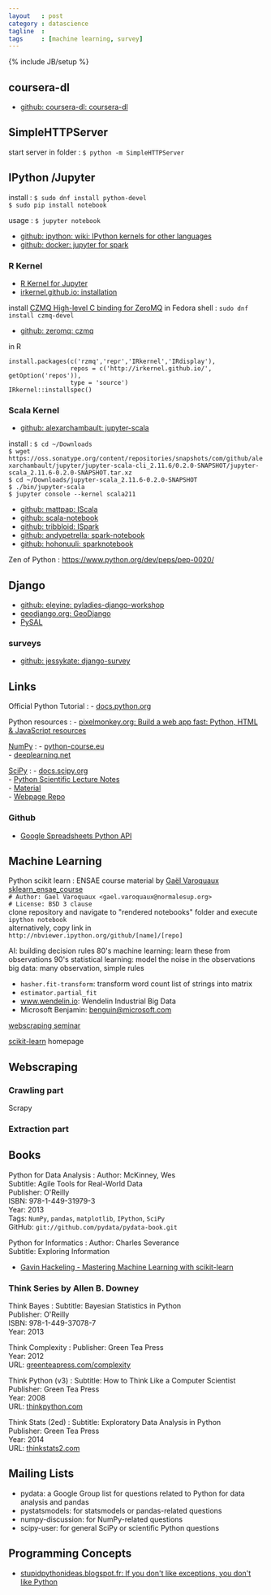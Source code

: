 ```yaml
---
layout   : post
category : datascience
tagline  : 
tags     : [machine learning, survey]
---
```

{% include JB/setup %}

## coursera-dl

- [github: coursera-dl: coursera-dl](https://github.com/coursera-dl/coursera-dl)

## SimpleHTTPServer

start server in folder
:   `$ python -m SimpleHTTPServer`

## IPython /Jupyter

install
:   `$ sudo dnf install python-devel`  
    `$ sudo pip install notebook`

usage
:   `$ jupyter notebook`

- [github: ipython: wiki: IPython kernels for other languages](https://github.com/ipython/ipython/wiki/IPython-kernels-for-other-languages)
- [github: docker: jupyter for spark](https://github.com/jupyter/docker-stacks/tree/master/all-spark-notebook)

### R Kernel

- [R Kernel for Jupyter](https://github.com/IRkernel/IRkernel)
- [irkernel.github.io: installation](http://irkernel.github.io/installation)

install [CZMQ High-level C binding for ZeroMQ](http://czmq.zeromq.org) in Fedora shell
:   `sudo dnf install czmq-devel`

- [github: zeromq: czmq](https://github.com/zeromq/czmq)

in R

```
install.packages(c('rzmq','repr','IRkernel','IRdisplay'),
                 repos = c('http://irkernel.github.io/', getOption('repos')),
                 type = 'source')
IRkernel::installspec()
```

### Scala Kernel

- [github: alexarchambault: jupyter-scala](https://github.com/alexarchambault/jupyter-scala)

install
:   `$ cd ~/Downloads`  
    `$ wget https://oss.sonatype.org/content/repositories/snapshots/com/github/alexarchambault/jupyter/jupyter-scala-cli_2.11.6/0.2.0-SNAPSHOT/jupyter-scala_2.11.6-0.2.0-SNAPSHOT.tar.xz`  
    `$ cd ~/Downloads/jupyter-scala_2.11.6-0.2.0-SNAPSHOT`  
    `$ ./bin/jupyter-scala`  
    `$ jupyter console --kernel scala211`

- [github: mattpap: IScala](https://github.com/mattpap/IScala)
- [github: scala-notebook](https://github.com/Bridgewater/scala-notebook)
- [github: tribbloid: ISpark](https://github.com/tribbloid/ISpark)
- [github: andypetrella: spark-notebook](https://github.com/andypetrella/spark-notebook)
- [github: hohonuuli: sparknotebook](https://github.com/hohonuuli/sparknotebook)

Zen of Python
:   https://www.python.org/dev/peps/pep-0020/

## Django

- [github: eleyine: pyladies-django-workshop](https://github.com/eleyine/pyladies-django-workshop)
- [geodjango.org: GeoDjango](http://geodjango.org)
- [PySAL](http://pysal.readthedocs/en/latest)

### surveys

- [github: jessykate: django-survey](https://github.com/jessykate/django-survey)

## Links

Official Python Tutorial
:   - [docs.python.org](https://docs.python.org/2/tutorial/)  

Python resources
:   - [pixelmonkey.org: Build a web app fast: Python, HTML & JavaScript resources](http://www.pixelmonkey.org/2012/06/14/web-app)

[NumPy](http://www.numpy.org/)
:   - [python-course.eu](http://www.python-course.eu/numpy.php)  
    - [deeplearning.net](http://deeplearning.net/software/theano/tutorial/numpy.html)

[SciPy](http://www.scipy.org)
:   - [docs.scipy.org](http://docs.scipy.org/doc/scipy/reference/tutorial/index.html)  
	- [Python Scientific Lecture Notes](http://scipy-lectures.github.io)  
	  - [Material](https://github.com/scipy-lectures/scipy-lecture-notes)  
	  - [Webpage Repo](https://github.com/scipy-lectures/scipy-lectures.github.com)

### Github

- [Google Spreadsheets Python API](https://github.com/burnash/gspread)

## Machine Learning

Python scikit learn
:   ENSAE course material by [Gaël Varoquaux](http://gael-varoquaux.info/) [sklearn_ensae_course](https://github.com/GaelVaroquaux/sklearn_ensae_course)  
   `# Author: Gael Varoquaux <gael.varoquaux@normalesup.org>`  
   `# License: BSD 3 clause`  
   clone repository and navigate to "rendered notebooks" folder and execute `ipython notebook`  
   alternatively, copy link in `http://nbviewer.ipython.org/github/[name]/[repo]`


AI: building decision rules 80's
machine learning: learn these from observations 90's
statistical learning: model the noise in the observations
big data: many observation, simple rules

- `hasher.fit-transform`: transform word count list of strings into matrix
- `estimator.partial_fit`
- www.wendelin.io: Wendelin Industrial Big Data
- Microsoft Benjamin: benguin@microsoft.com

[webscraping seminar](https://searchcode.com/codesearch/view/39954268/)

[scikit-learn](http://scikit-learn.org/stable/) homepage

## Webscraping

### Crawling part

Scrapy

### Extraction part

## Books

Python for Data Analysis
:   Author: McKinney, Wes  
	Subtitle: Agile Tools for Real-World Data  
	Publisher: O'Reilly  
	ISBN: 978-1-449-31979-3  
	Year: 2013  
	Tags: `NumPy`, `pandas`, `matplotlib`, `IPython`, `SciPy`  
	GitHub: `git://github.com/pydata/pydata-book.git`

Python for Informatics
:   Author: Charles Severance  
	Subtitle: Exploring Information

- [Gavin Hackeling - Mastering Machine Learning with scikit-learn](https://books.google.fr/books?id=fZQeBQAAQBAJ&dq)

### Think Series by Allen B. Downey

Think Bayes
:	Subtitle: Bayesian Statistics in Python  
	Publisher: O'Reilly  
	ISBN: 978-1-449-37078-7  
	Year: 2013  

Think Complexity
:   Publisher: Green Tea Press  
	Year: 2012  
	URL: [greenteapress.com/complexity](http://greenteapress.com/complexity)

Think Python (v3)
:	Subtitle: How to Think Like a Computer Scientist  
	Publisher: Green Tea Press  
	Year: 2008  
	URL: [thinkpython.com](http://www.thinkpython.com)

Think Stats (2ed)
:	Subtitle: Exploratory Data Analysis in Python  
	Publisher: Green Tea Press  
	Year: 2014  
	URL: [thinkstats2.com](http://thinkstats2.com)

## Mailing Lists

- pydata: a Google Group list for questions related to Python for data analysis and pandas
- pystatsmodels: for statsmodels or pandas-related questions
- numpy-discussion: for NumPy-related questions
- scipy-user: for general SciPy or scientific Python questions	

## Programming Concepts

- [stupidpythonideas.blogspot.fr: If you don't like exceptions, you don't like Python](http://stupidpythonideas.blogspot.fr/2015/05/if-you-dont-like-exceptions-you-dont.html)

